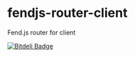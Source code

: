 fendjs-router-client
====================

Fend.js router for client


[![Bitdeli Badge](https://d2weczhvl823v0.cloudfront.net/Frapwings/fendjs-router-client/trend.png)](https://bitdeli.com/free "Bitdeli Badge")

